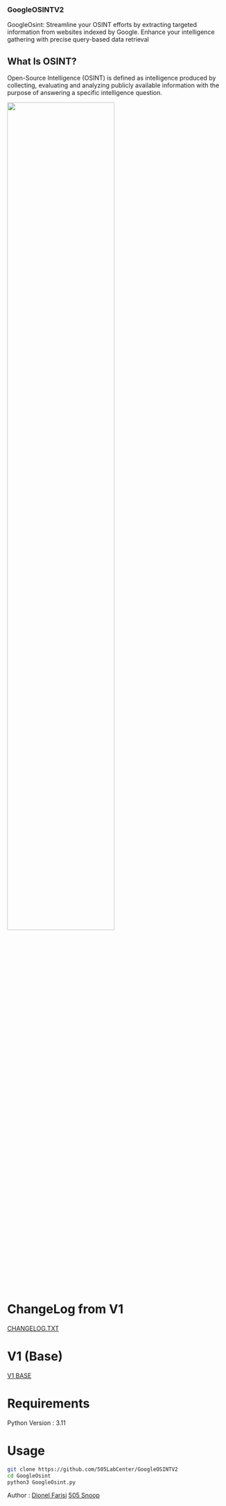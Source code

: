 ### GoogleOSINTV2
GoogleOsint: Streamline your OSINT efforts by extracting targeted information from websites indexed by Google. Enhance your intelligence gathering with precise query-based data retrieval

## What Is OSINT?
Open-Source Intelligence (OSINT) is defined as intelligence produced by collecting, evaluating and analyzing publicly available information with the purpose of answering a specific intelligence question.

<img src='https://github.com/user-attachments/assets/1d595021-6be3-482d-910f-e5b535ff9865' width=70%>

# ChangeLog from V1
[CHANGELOG.TXT](https://github.com/505LabCenter/GoogleOSINTV2/blob/main/CHANGELOG.txt)

# V1 (Base)
[V1 BASE](https://github.com/505LabCenter/GoogleOsint)

# Requirements 
Python Version : 3.11

# Usage 
```bash
git clone https://github.com/505LabCenter/GoogleOSINTV2
cd GoogleOsint
python3 GoogleOsint.py
```

Author :
[Dionel Farisi](https://github.com/dionealfarisi)
[505 Snoop](https://github.com/505Snoop)
